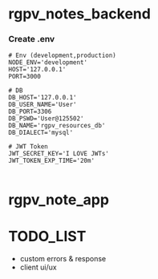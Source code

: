 # rgpv_notes_backend

### Create .env

```
# Env (development,production)
NODE_ENV='development'
HOST='127.0.0.1'
PORT=3000

# DB
DB_HOST='127.0.0.1'
DB_USER_NAME='User'
DB_PORT=3306
DB_PSWD='User@125502'
DB_NAME='rgpv_resources_db'
DB_DIALECT='mysql'

# JWT Token
JWT_SECRET_KEY='I LOVE JWTs'
JWT_TOKEN_EXP_TIME='20m'


```
# rgpv_note_app


# TODO_LIST

- custom errors & response
- client ui/ux